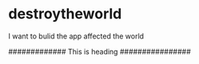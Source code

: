 # destroytheworld
I want to bulid the app affected the world 


############# This is heading ################
